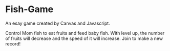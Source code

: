 # Fish-Game
An esay game created by Canvas and Javascript.

Control Mom fish to eat fruits and feed baby fish. With level up, the number of fruits will decrease and the speed of it will increase. Join to make a new record!


